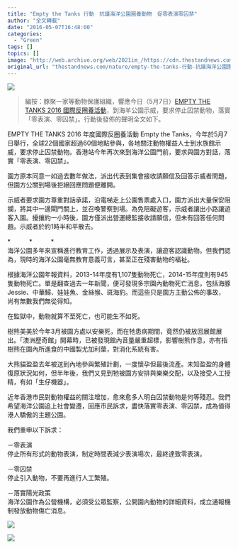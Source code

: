 ```yaml
---
title: "Empty the Tanks 行動　抗議海洋公園圈養動物　促零表演零囚禁"
author: "全文轉載"
date: "2016-05-07T16:48:00"
categories:
  - "Green"
tags: []
topics: []
image: "http://web.archive.org/web/2021im_/https://cdn.thestandnews.com/media/photos/cache/13128961_10156831420050153_101158883_o_FtzI0_1200x0.jpg"
original_url: "thestandnews.com/nature/empty-the-tanks-行動-抗議海洋公園圈養動物-促零表演零囚禁"
---
```

![](http://web.archive.org/web/2021im_/https://cdn.thestandnews.com/media/photos/cache/13128961_10156831420050153_101158883_o_FtzI0_1200x0.jpg)

> 編按：豚聚一家等動物保護組織，響應今日（5月7日）[EMPTY THE TANKS 2016 國際反圈養活動](http://web.archive.org/web/20210624131527/https://www.facebook.com/EmptyTheTanksAtHongKong/?fref=ts)，到海羊公園示威，要求停止囚禁動物，落實「零表演、零囚禁」。行動後發佈的聲明全文如下。

EMPTY THE TANKS 2016 年度國際反圈養活動 Empty the Tanks，今年於5月7日舉行，全球22個國家超過60個地點參與，各地關注動物權益人士到水族館示威，要求停止囚禁動物。香港站今年再次來到海洋公園門前，要求與園方對話，落實「零表演、零囚禁」。

園方原本同意一如過去數年做法，派出代表到集會接收請願信及回答示威者問題，但園方公關到場後拒絕回應問題便離開。

示威者要求園方尊重對話承諾，沿電梯走上公園售票處入口，園方派出大量保安阻攔，將其中一邊閘門關上，並召喚警察到場。為免阻礙遊客，示威者讓出小路讓遊客入園。擾攘約一小時後，園方僅派出營運總監接收請願信，但未有回答任何問題。示威者於約1時半和平散去。

\*　　　\*　　　\*  
海洋公園多年來宣稱進行教育工作，透過展示及表演，讓遊客認識動物。但我們認為，現時的海洋公園毫無教育意義可言，甚至正在殘害動物的福祉。

根據海洋公園年報資料，2013-14年度有1,107隻動物死亡，2014-15年度則有945隻動物死亡。單是翻查過去一年新聞，便可發現多宗園內動物死亡消息，包括海豚Jessie、中華鱘、娃娃魚、金絲猴、斑海豹。而這些只是園方主動公佈的事故，尚有無數我們無從得知。

在監獄中，動物就算不至死亡，也可能生不如死。

樹熊美美於今年3月被園方處以安樂死，而在牠患病期間，竟然仍被放回展館展出。「澳洲歷奇館」開幕時，已被發現館內音量嚴重超標，影響樹熊作息，亦有指樹熊在園內所進食的中國製尤加利葉，對消化系統有害。

大熊貓盈盈去年被送到內地參與繁殖計劃，一度懷孕但最後流產。未知盈盈的身體復原狀況如何，但半年後，我們又見到牠被園方安排與樂樂交配，以及接受人工授精，有如「生仔機器」。

近年香港市民對動物權益的關注增加，愈來愈多人明白囚禁動物是何等殘忍。我們希望海洋公園追上社會變遷，回應市民訴求，盡快落實零表演、零囚禁，成為值得港人驕傲的主題公園。

我們重申以下訴求：

－零表演  
停止所有形式的動物表演，制定時間表減少表演場次，最終達致零表演。

－零囚禁  
停止引入動物，不要再進行人工繁殖。

－落實陽光政策  
海洋公園作為公營機構，必須受公眾監察，公開園內動物的詳細資料，成立通報機制發放動物傷亡消息。

[![](http://web.archive.org/web/2021im_/https://cdn.thestandnews.com/media/photos/cache/13199136_10156831421505153_161312400_o_tiB0z_1200x0.jpg)](http://web.archive.org/web/20210624131527/https://cdn.thestandnews.com/media/photos/cache/13199136_10156831421505153_161312400_o_tiB0z_1200x0.jpg)

[![](http://web.archive.org/web/2021im_/https://cdn.thestandnews.com/media/photos/cache/13170029_10156831487105153_617195367_o_6NULJ_1200x0.jpg)](http://web.archive.org/web/20210624131527/https://cdn.thestandnews.com/media/photos/cache/13170029_10156831487105153_617195367_o_6NULJ_1200x0.jpg)